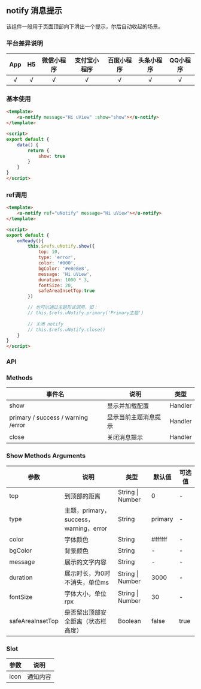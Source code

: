 ## notify 消息提示 <to-api/>

<demo-model url="/pages/componentsA/topTips/index"></demo-model>


该组件一般用于页面顶部向下滑出一个提示，尔后自动收起的场景。

### 平台差异说明

|  App  |  H5   | 微信小程序 | 支付宝小程序 | 百度小程序 | 头条小程序 | QQ小程序 |
| :---: | :---: | :--------: | :----------: | :--------: | :--------: | :------: |
|   √   |   √   |     √      |      √       |     √      |     √      |    √     |

### 基本使用

```html
<template>
	<u-notify message="Hi uView" :show="show"></u-notify>
</template>

<script>
export default {
    data() {
        return {
            show: true
        }
    }
}
</script>
```

### ref调用

```html
<template>
	<u-notify ref="uNotify" message="Hi uView"></u-notify>
</template>

<script>
export default {
    onReady(){
	    this.$refs.uNotify.show({
            top: 10,
            type: 'error',
            color: '#000',
            bgColor: '#e8e8e8',
            message: 'Hi uView',
            duration: 1000 * 3,
            fontSize: 20,
            safeAreaInsetTop:true
        })

        // 也可以通过主题形式调用，如：
        // this.$refs.uNotify.primary('Primary主题')
        
        // 关闭 notify
        // this.$refs.uNotify.close()
    }
}
</script>
```

### API

### Methods
| 事件名                             | 说明                 | 类型    |
| ---------------------------------- | -------------------- | ------- |
| show                               | 显示并加载配置       | Handler |
| primary / success / warning /error | 显示当前主题消息提示 | Handler |
| close                              | 关闭消息提示         | Handler |

### Show Methods Arguments

| 参数                | 说明                                   | 类型             | 默认值  | 可选值 |
| ------------------- | -------------------------------------- | ---------------- | ------- | ------ |
| top                 | 到顶部的距离                           | String &#124; Number | 0       | -      |
| type                | 主题，primary，success，warning，error | String           | primary | -      |
| color               | 字体颜色                               | String           | #ffffff | -      |
| bgColor            | 背景颜色                               | String           | -       | -      |
| message             | 展示的文字内容                         | String           | -       | -      |
| duration            | 展示时长，为0时不消失，单位ms          | String &#124; Number | 3000    | -      |
| fontSize           | 字体大小，单位rpx                      | String &#124; Number | 30      | -      |
| safeAreaInsetTop | 是否留出顶部安全距离（状态栏高度）     | Boolean          | false   | true   |


### Slot

| 参数 | 说明     |
| ---- | -------- |
| icon | 通知内容 |
